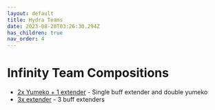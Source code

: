 ```yaml
---
layout: default
title: Hydra Teams
date: 2023-08-20T03:26:30.294Z
has_children: true
nav_order: 4
---
```


# Infinity Team Compositions

* [2x Yumeko + 1 extender](hydra-infinity-2-yumeko.html) - Single buff extender and double yumeko
* [3x extender](hydra-infinity-multi-extender.html) - 3 buff extenders
